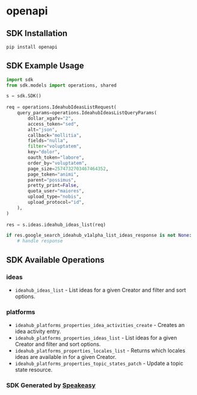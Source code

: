 # openapi

<!-- Start SDK Installation -->
## SDK Installation

```bash
pip install openapi
```
<!-- End SDK Installation -->

## SDK Example Usage
<!-- Start SDK Example Usage -->
```python
import sdk
from sdk.models import operations, shared

s = sdk.SDK()
    
req = operations.IdeahubIdeasListRequest(
    query_params=operations.IdeahubIdeasListQueryParams(
        dollar_xgafv="2",
        access_token="sed",
        alt="json",
        callback="mollitia",
        fields="nulla",
        filter="voluptatem",
        key="dolor",
        oauth_token="labore",
        order_by="voluptatem",
        page_size=2574732703467464352,
        page_token="animi",
        parent="possimus",
        pretty_print=False,
        quota_user="maiores",
        upload_type="nobis",
        upload_protocol="id",
    ),
)
    
res = s.ideas.ideahub_ideas_list(req)

if res.google_search_ideahub_v1alpha_list_ideas_response is not None:
    # handle response
```
<!-- End SDK Example Usage -->

<!-- Start SDK Available Operations -->
## SDK Available Operations

### ideas

* `ideahub_ideas_list` - List ideas for a given Creator and filter and sort options.

### platforms

* `ideahub_platforms_properties_idea_activities_create` - Creates an idea activity entry.
* `ideahub_platforms_properties_ideas_list` - List ideas for a given Creator and filter and sort options.
* `ideahub_platforms_properties_locales_list` - Returns which locales ideas are available in for a given Creator.
* `ideahub_platforms_properties_topic_states_patch` - Update a topic state resource.

<!-- End SDK Available Operations -->

### SDK Generated by [Speakeasy](https://docs.speakeasyapi.dev/docs/using-speakeasy/client-sdks)
